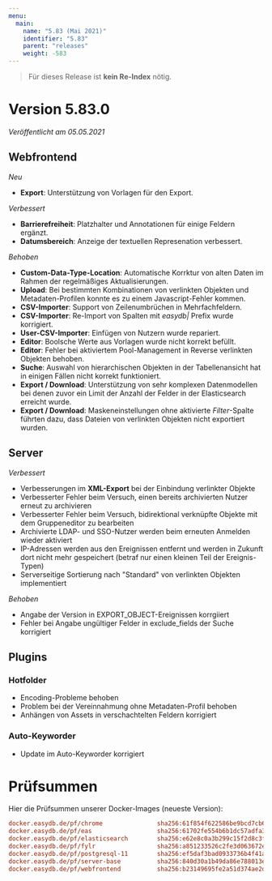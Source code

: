 ```yaml
---
menu:
  main:
    name: "5.83 (Mai 2021)"
    identifier: "5.83"
    parent: "releases"
    weight: -583
---
```


> Für dieses Release ist **kein Re-Index** nötig. 

# Version 5.83.0

*Veröffentlicht am 05.05.2021*

## Webfrontend

*Neu*

* **Export**: Unterstützung von Vorlagen für den Export.

*Verbessert*

* **Barrierefreiheit**: Platzhalter und Annotationen für einige Feldern ergänzt.
* **Datumsbereich**: Anzeige der textuellen Represenation verbessert.

*Behoben*

* **Custom-Data-Type-Location**: Automatische Korrktur von alten Daten im Rahmen der regelmäßiges Aktualisierungen.
* **Upload**: Bei bestimmten Kombinationen von verlinkten Objekten und Metadaten-Profilen konnte es zu einem Javascript-Fehler kommen.
* **CSV-Importer**: Support von Zeilenumbrüchen in Mehrfachfeldern.
* **CSV-Importer**: Re-Import von Spalten mit *easydb|* Prefix wurde korrigiert.
* **User-CSV-Importer**: Einfügen von Nutzern wurde repariert.
* **Editor**: Boolsche Werte aus Vorlagen wurde nicht korrekt befüllt.
* **Editor**: Fehler bei aktiviertem Pool-Management in Reverse verlinkten Objekten behoben.
* **Suche**: Auswahl von hierarchischen Objekten in der Tabellenansicht hat in einigen Fällen nicht korrekt funktioniert.
* **Export / Download**: Unterstützung von sehr komplexen Datenmodellen bei denen zuvor ein Limit der Anzahl der Felder in der Elasticsearch erreicht wurde.
* **Export / Download**: Maskeneinstellungen ohne aktivierte *Filter*-Spalte führten dazu, dass Dateien von verlinkten Objekten nicht exportiert wurden. 

## Server

*Verbessert*

* Verbesserungen im **XML-Export** bei der Einbindung verlinkter Objekte
* Verbesserter Fehler beim Versuch, einen bereits archivierten Nutzer erneut zu archivieren
* Verbesserter Fehler beim Versuch, bidirektional verknüpfte Objekte mit dem Gruppeneditor zu bearbeiten
* Archivierte LDAP- und SSO-Nutzer werden beim erneuten Anmelden wieder aktiviert
* IP-Adressen werden aus den Ereignissen entfernt und werden in Zukunft dort nicht mehr gespeichert (betraf nur einen kleinen Teil der Ereignis-Typen)
* Serverseitige Sortierung nach "Standard" von verlinkten Objekten implementiert

*Behoben*

* Angabe der Version in EXPORT_OBJECT-Ereignissen korrgiiert
* Fehler bei Angabe ungültiger Felder in exclude_fields der Suche korrigiert

## Plugins

### Hotfolder

- Encoding-Probleme behoben
- Problem bei der Vereinnahmung ohne Metadaten-Profil behoben
- Anhängen von Assets in verschachtelten Feldern korrigiert

### Auto-Keyworder

- Update im Auto-Keyworder korrigiert

# Prüfsummen

Hier die Prüfsummen unserer Docker-Images (neueste Version): 

```ini
docker.easydb.de/pf/chrome               sha256:61f854f622586be9bcd7cb68d31d56b7578421ac5352a7cbaa00b39011f376b2
docker.easydb.de/pf/eas                  sha256:61702fe554b6b1dc57adfa35ef148e8b821058fd5fd0566fe355f805b38350ad
docker.easydb.de/pf/elasticsearch        sha256:e62e8c0a3b299c15f2d8c3f134e5d5f6123bf109d931bdf58c647e48663d36df
docker.easydb.de/pf/fylr                 sha256:a851233526c2fe3d063672e2ebb598fdd166e2d0eaf55b002312ae6af85271c1
docker.easydb.de/pf/postgresql-11        sha256:ef5daf3bad0933736b4f41a5f98e9b9c0e47738a8e01708683972b00fe8da7ce
docker.easydb.de/pf/server-base          sha256:840d30a1b49da86e788013e1e5c9518361ec674191e3cc3c88998dfc2876585b
docker.easydb.de/pf/webfrontend          sha256:b23149695fe2a51d374ae2d55cae14e64069d0685fc62ec3f133a1cd17b60322
```


